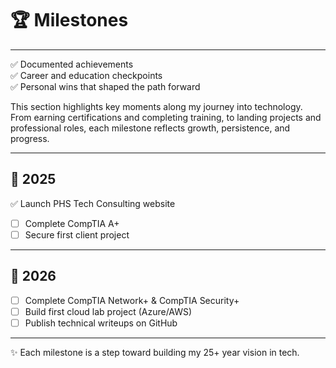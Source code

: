 # 🏆 Milestones  
---
✅ Documented achievements  
✅ Career and education checkpoints  
✅ Personal wins that shaped the path forward

This section highlights key moments along my journey into technology.  
From earning certifications and completing training, to landing projects and professional roles, each milestone reflects growth, persistence, and progress. 

--- 

## 📅 2025     
✅ Launch PHS Tech Consulting website
- [ ] Complete CompTIA A+ 
- [ ] Secure first client project  

---

## 📅 2026  
- [ ] Complete CompTIA Network+  & CompTIA Security+
- [ ] Build first cloud lab project (Azure/AWS)  
- [ ] Publish technical writeups on GitHub  

---

✨ Each milestone is a step toward building my 25+ year vision in tech.  
